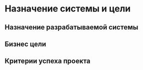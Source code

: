 # Назначение системы и цели

## Назначение разрабатываемой системы

## Бизнес цели

## Критерии успеха проекта


